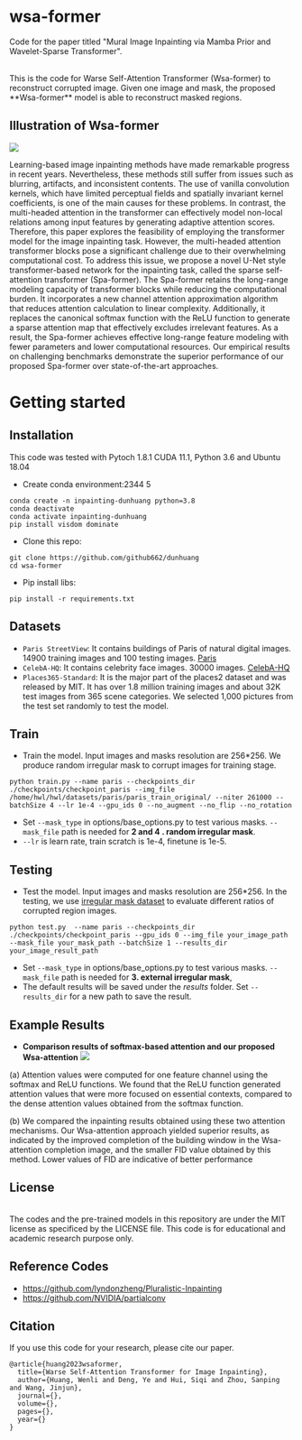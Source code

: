 # wsa-former
Code for the paper titled "Mural Image Inpainting via Mamba Prior and Wavelet-Sparse Transformer".


<br>
This is the code for Warse Self-Attention Transformer (Wsa-former) to reconstruct corrupted image. Given one image and mask, the proposed **Wsa-former** model is able to reconstruct masked regions.

## Illustration of Wsa-former
![](https://github.com/huangwenwenlili/wsa-former/blob/main/images/wsa-former-architecture.png)

Learning-based image inpainting methods have made remarkable progress in recent years. Nevertheless, these methods still suffer from issues such as blurring, artifacts, and inconsistent contents. The use of vanilla convolution kernels, which have limited perceptual fields and spatially invariant kernel coefficients, is one of the main causes for these problems. In contrast, the multi-headed attention in the transformer can effectively model non-local relations among input features by generating adaptive attention scores. Therefore, this paper explores the feasibility of employing the transformer model for the image inpainting task. However, the multi-headed attention transformer blocks pose a significant challenge due to their overwhelming computational cost. To address this issue, we propose a novel U-Net style transformer-based network for the inpainting task, called the sparse self-attention transformer (Spa-former). The Spa-former retains the long-range modeling capacity of transformer blocks while reducing the computational burden. It incorporates a new channel attention approximation algorithm that reduces attention calculation to linear complexity. Additionally, it replaces the canonical softmax function with the ReLU function to generate a sparse attention map that effectively excludes irrelevant features. As a result, the Spa-former achieves effective long-range feature modeling with fewer parameters and lower computational resources. Our empirical results on challenging benchmarks demonstrate the superior performance of our proposed Spa-former over state-of-the-art approaches.


# Getting started  
## Installation
This code was tested with Pytoch 1.8.1 CUDA 11.1, Python 3.6 and Ubuntu 18.04
   
- Create conda environment:2344 5

```
conda create -n inpainting-dunhuang python=3.8
conda deactivate
conda activate inpainting-dunhuang 
pip install visdom dominate
```
- Clone this repo:

```
git clone https://github.com/github662/dunhuang
cd wsa-former
```

- Pip install libs:

```
pip install -r requirements.txt
```

## Datasets
- ```Paris StreetView```: It contains buildings of Paris of natural digital images. 14900 training images and 100 testing images. [Paris](https://github.com/pathak22/context-encoder)
- ```CelebA-HQ```: It contains celebrity face images. 30000 images. [CelebA-HQ](https://github.com/switchablenorms/CelebAMask-HQ)
- ```Places365-Standard```: It is the major part of the places2 dataset and was released by MIT. It has over 1.8 million training images and about 32K test images from 365 scene categories. We selected 1,000 pictures from the test set randomly to test the model. 

## Train
- Train the model. Input images and masks resolution are 256*256. We produce random irregular mask to corrupt images for training stage.
```
python train.py --name paris --checkpoints_dir ./checkpoints/checkpoint_paris --img_file /home/hwl/hwl/datasets/paris/paris_train_original/ --niter 261000 --batchSize 4 --lr 1e-4 --gpu_ids 0 --no_augment --no_flip --no_rotation 
```
- Set ```--mask_type``` in options/base_options.py to test various masks. ```--mask_file``` path is needed for **2 and 4 . random irregular mask**.
- ```--lr``` is learn rate, train scratch is 1e-4, finetune is 1e-5.

## Testing

- Test the model. Input images and masks resolution are 256*256. In the testing, we use [irregular mask dataset](https://github.com/NVIDIA/partialconv) to evaluate different ratios of corrupted region images.

```
python test.py  --name paris --checkpoints_dir ./checkpoints/checkpoint_paris --gpu_ids 0 --img_file your_image_path --mask_file your_mask_path --batchSize 1 --results_dir your_image_result_path
```
- Set ```--mask_type``` in options/base_options.py to test various masks. ```--mask_file``` path is needed for **3. external irregular mask**,
- The default results will be saved under the *results* folder. Set ```--results_dir``` for a new path to save the result.


## Example Results
- **Comparison results of softmax-based attention and our proposed Wsa-attention**
![](https://github.com/huangwenwenlili/wsa-former/blob/main/images/wsa-intr.png)

(a) Attention values were computed for one feature channel using the softmax and ReLU functions. We found that the ReLU function generated attention values that were more focused on essential contexts, compared to the dense attention values obtained from the softmax function. 

(b) We compared the inpainting results obtained using these two attention mechanisms. Our Wsa-attention approach yielded superior results, as indicated by the improved completion of the building window in the Wsa-attention completion image, and the smaller FID value obtained by this method. Lower values of FID are indicative of better performance

## License
<br />
The codes and the pre-trained models in this repository are under the MIT license as specificed by the LICENSE file.
This code is for educational and academic research purpose only.

## Reference Codes
- https://github.com/lyndonzheng/Pluralistic-Inpainting
- https://github.com/NVIDIA/partialconv

## Citation

If you use this code for your research, please cite our paper.
```
@article{huang2023wsaformer,
  title={Warse Self-Attention Transformer for Image Inpainting},
  author={Huang, Wenli and Deng, Ye and Hui, Siqi and Zhou, Sanping and Wang, Jinjun},
  journal={},
  volume={},
  pages={},
  year={}
}
```
